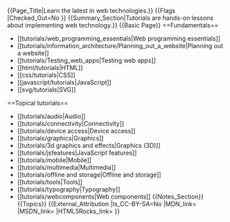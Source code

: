 {{Page_Title|Learn the latest in web technologies.}}
{{Flags
|Checked_Out=No
}}
{{Summary_Section|Tutorials are hands-on lessons about implementing web technology.}}
{{Basic Page}}
==Fundamentals==
* [[tutorials/web_programming_essentials|Web programming essentials]]
* [[tutorials/information_architecture/Planning_out_a_website|Planning out a website]]
* [[tutorials/Testing_web_apps|Testing web apps]]
* [[html/tutorials|HTML]]
* [[css/tutorials|CSS]]
* [[javascript/tutorials|JavaScript]]
* [[svg/tutorials|SVG]]

==Topical tutorials==
* [[tutorials/audio|Audio]]
* [[tutorials/connectivity|Connectivity]]
* [[tutorials/device access|Device access]]
* [[tutorials/graphics|Graphics]]
* [[tutorials/3d graphics and effects|Graphics (3D)]]
* [[tutorials/jsfeatures|JavaScript features]]
* [[tutorials/mobile|Mobile]]
* [[tutorials/multimedia|Multimedia]]
* [[tutorials/offline and storage|Offline and storage]]
* [[tutorials/tools|Tools]]
* [[tutorials/typography|Typography]]
* [[tutorials/webcomponents|Web components]]
{{Notes_Section}}
{{Topics}}
{{External_Attribution
|Is_CC-BY-SA=No
|MDN_link=
|MSDN_link=
|HTML5Rocks_link=
}}